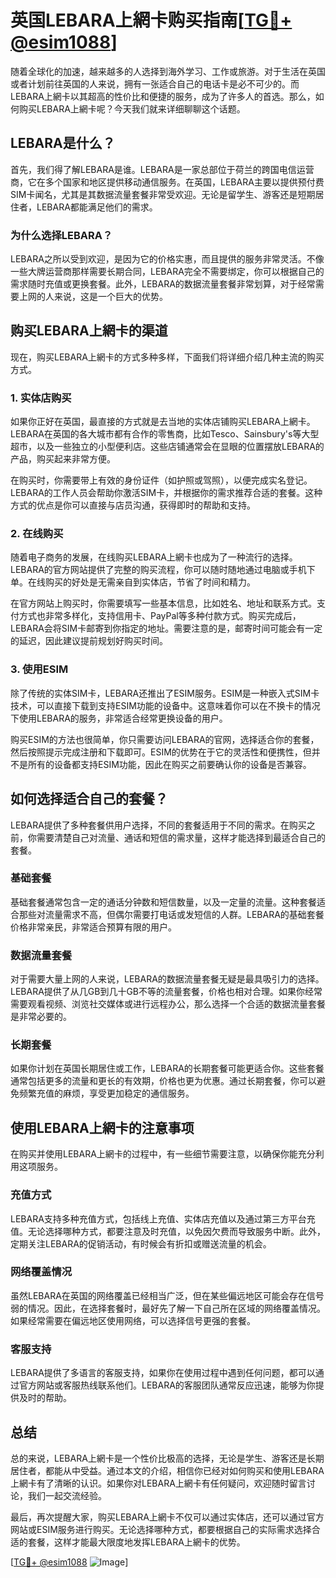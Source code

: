 # 英国LEBARA上網卡购买指南[[TG💪+ @esim1088](https://t.me/s/esim1088)]

随着全球化的加速，越来越多的人选择到海外学习、工作或旅游。对于生活在英国或者计划前往英国的人来说，拥有一张适合自己的电话卡是必不可少的。而LEBARA上網卡以其超高的性价比和便捷的服务，成为了许多人的首选。那么，如何购买LEBARA上網卡呢？今天我们就来详细聊聊这个话题。

## LEBARA是什么？

首先，我们得了解LEBARA是谁。LEBARA是一家总部位于荷兰的跨国电信运营商，它在多个国家和地区提供移动通信服务。在英国，LEBARA主要以提供预付费SIM卡闻名，尤其是其数据流量套餐非常受欢迎。无论是留学生、游客还是短期居住者，LEBARA都能满足他们的需求。

### 为什么选择LEBARA？

LEBARA之所以受到欢迎，是因为它的价格实惠，而且提供的服务非常灵活。不像一些大牌运营商那样需要长期合同，LEBARA完全不需要绑定，你可以根据自己的需求随时充值或更换套餐。此外，LEBARA的数据流量套餐非常划算，对于经常需要上网的人来说，这是一个巨大的优势。

## 购买LEBARA上網卡的渠道

现在，购买LEBARA上網卡的方式多种多样，下面我们将详细介绍几种主流的购买方式。

### 1. 实体店购买

如果你正好在英国，最直接的方式就是去当地的实体店铺购买LEBARA上網卡。LEBARA在英国的各大城市都有合作的零售商，比如Tesco、Sainsbury's等大型超市，以及一些独立的小型便利店。这些店铺通常会在显眼的位置摆放LEBARA的产品，购买起来非常方便。

在购买时，你需要带上有效的身份证件（如护照或驾照），以便完成实名登记。LEBARA的工作人员会帮助你激活SIM卡，并根据你的需求推荐合适的套餐。这种方式的优点是你可以直接与店员沟通，获得即时的帮助和支持。

### 2. 在线购买

随着电子商务的发展，在线购买LEBARA上網卡也成为了一种流行的选择。LEBARA的官方网站提供了完整的购买流程，你可以随时随地通过电脑或手机下单。在线购买的好处是无需亲自到实体店，节省了时间和精力。

在官方网站上购买时，你需要填写一些基本信息，比如姓名、地址和联系方式。支付方式也非常多样化，支持信用卡、PayPal等多种付款方式。购买完成后，LEBARA会将SIM卡邮寄到你指定的地址。需要注意的是，邮寄时间可能会有一定的延迟，因此建议提前规划好购买时间。

### 3. 使用ESIM

除了传统的实体SIM卡，LEBARA还推出了ESIM服务。ESIM是一种嵌入式SIM卡技术，可以直接下载到支持ESIM功能的设备中。这意味着你可以在不换卡的情况下使用LEBARA的服务，非常适合经常更换设备的用户。

购买ESIM的方法也很简单，你只需要访问LEBARA的官网，选择适合你的套餐，然后按照提示完成注册和下载即可。ESIM的优势在于它的灵活性和便携性，但并不是所有的设备都支持ESIM功能，因此在购买之前要确认你的设备是否兼容。

## 如何选择适合自己的套餐？

LEBARA提供了多种套餐供用户选择，不同的套餐适用于不同的需求。在购买之前，你需要清楚自己对流量、通话和短信的需求量，这样才能选择到最适合自己的套餐。

### 基础套餐

基础套餐通常包含一定的通话分钟数和短信数量，以及一定量的流量。这种套餐适合那些对流量需求不高，但偶尔需要打电话或发短信的人群。LEBARA的基础套餐价格非常亲民，非常适合预算有限的用户。

### 数据流量套餐

对于需要大量上网的人来说，LEBARA的数据流量套餐无疑是最具吸引力的选择。LEBARA提供了从几GB到几十GB不等的流量套餐，价格也相对合理。如果你经常需要观看视频、浏览社交媒体或进行远程办公，那么选择一个合适的数据流量套餐是非常必要的。

### 长期套餐

如果你计划在英国长期居住或工作，LEBARA的长期套餐可能更适合你。这些套餐通常包括更多的流量和更长的有效期，价格也更为优惠。通过长期套餐，你可以避免频繁充值的麻烦，享受更加稳定的通信服务。

## 使用LEBARA上網卡的注意事项

在购买并使用LEBARA上網卡的过程中，有一些细节需要注意，以确保你能充分利用这项服务。

### 充值方式

LEBARA支持多种充值方式，包括线上充值、实体店充值以及通过第三方平台充值。无论选择哪种方式，都要注意及时充值，以免因欠费而导致服务中断。此外，定期关注LEBARA的促销活动，有时候会有折扣或赠送流量的机会。

### 网络覆盖情况

虽然LEBARA在英国的网络覆盖已经相当广泛，但在某些偏远地区可能会存在信号弱的情况。因此，在选择套餐时，最好先了解一下自己所在区域的网络覆盖情况。如果经常需要在偏远地区使用网络，可以选择信号更强的套餐。

### 客服支持

LEBARA提供了多语言的客服支持，如果你在使用过程中遇到任何问题，都可以通过官方网站或客服热线联系他们。LEBARA的客服团队通常反应迅速，能够为你提供及时的帮助。

## 总结

总的来说，LEBARA上網卡是一个性价比极高的选择，无论是学生、游客还是长期居住者，都能从中受益。通过本文的介绍，相信你已经对如何购买和使用LEBARA上網卡有了清晰的认识。如果你对LEBARA上網卡有任何疑问，欢迎随时留言讨论，我们一起交流经验。

最后，再次提醒大家，购买LEBARA上網卡不仅可以通过实体店，还可以通过官方网站或ESIM服务进行购买。无论选择哪种方式，都要根据自己的实际需求选择合适的套餐，这样才能最大限度地发挥LEBARA上網卡的优势。

[[TG💪+ @esim1088](https://t.me/s/esim1088) ![Image](https://i.postimg.cc/4NQfJmqS/Snipaste-2025-05-13-00-14-12.png)]